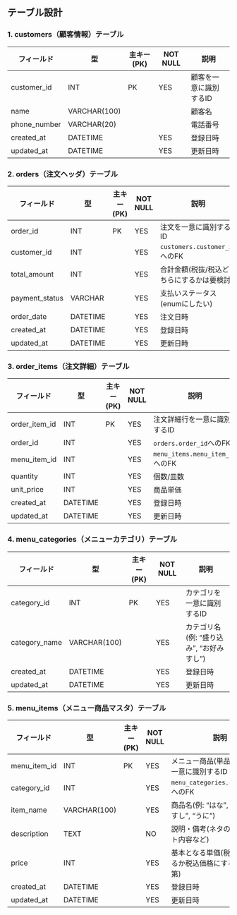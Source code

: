 ## テーブル設計

### 1. customers（顧客情報）テーブル

| フィールド         | 型             | 主キー(PK) | NOT NULL | 説明                               |
|--------------------|----------------|------------|----------|------------------------------------|
| customer_id        | INT            | PK         | YES      | 顧客を一意に識別するID             |
| name               | VARCHAR(100)   |            |          | 顧客名                             |
| phone_number       | VARCHAR(20)    |            |          | 電話番号                           |
| created_at         | DATETIME       |            | YES      | 登録日時                           |
| updated_at         | DATETIME       |            | YES      | 更新日時                           |


### 2. orders（注文ヘッダ）テーブル

| フィールド         | 型             | 主キー(PK) | NOT NULL | 説明                                    |
|--------------------|----------------|------------|----------|-----------------------------------------|
| order_id           | INT            | PK         | YES      | 注文を一意に識別するID                  |
| customer_id        | INT            |            | YES      | `customers.customer_id`へのFK           |
| total_amount       | INT            |            | YES      | 合計金額(税抜/税込どちらにするかは要検討)|
| payment_status     | VARCHAR        |            | YES      | 支払いステータス(enumにしたい)          |
| order_date         | DATETIME       |            | YES      | 注文日時                                |
| created_at         | DATETIME       |            | YES      | 登録日時                                |
| updated_at         | DATETIME       |            | YES      | 更新日時                                |


### 3. order_items（注文詳細）テーブル

| フィールド         | 型             | 主キー(PK) | NOT NULL | 説明                                       |
|--------------------|----------------|------------|----------|--------------------------------------------|
| order_item_id      | INT            | PK         | YES      | 注文詳細行を一意に識別するID               |
| order_id           | INT            |            | YES      | `orders.order_id`へのFK                    |
| menu_item_id       | INT            |            | YES      | `menu_items.menu_item_id`へのFK            |
| quantity           | INT            |            | YES      | 個数/皿数                                  |
| unit_price         | INT            |            | YES      | 商品単価                                   |
| created_at         | DATETIME       |            | YES      | 登録日時                                   |
| updated_at         | DATETIME       |            | YES      | 更新日時                                   |


### 4. menu_categories（メニューカテゴリ）テーブル

| フィールド         | 型             | 主キー(PK) | NOT NULL | 説明                                    |
|--------------------|----------------|------------|----------|-----------------------------------------|
| category_id        | INT            | PK         | YES      | カテゴリを一意に識別するID              |
| category_name      | VARCHAR(100)   |            | YES      | カテゴリ名(例: “盛り込み”, “お好みすし”)|
| created_at         | DATETIME       |            | YES      | 登録日時                                |
| updated_at         | DATETIME       |            | YES      | 更新日時                                |


### 5. menu_items（メニュー商品マスタ）テーブル

| フィールド         | 型             | 主キー(PK) | NOT NULL | 説明                                                |
|--------------------|----------------|------------|----------|-----------------------------------------------------|
| menu_item_id       | INT            | PK         | YES      | メニュー商品(単品/セット)を一意に識別するID         |
| category_id        | INT            |            | YES      | `menu_categories.category_id`へのFK                 |
| item_name          | VARCHAR(100)   |            | YES      | 商品名(例: “はな”, “あなご一本すし”, “うに”)        |
| description        | TEXT           |            | NO       | 説明・備考(ネタの詳細やセット内容など)              |
| price              | INT            |            | YES      | 基本となる単価(税別価格にするか税込価格にするか要件次第) |
| created_at         | DATETIME       |            | YES      | 登録日時                                            |
| updated_at         | DATETIME       |            | YES      | 更新日時                                            |

